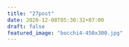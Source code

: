```yaml
---
title: "27post"
date: 2020-12-08T05:30:32+07:00
draft: false
featured_image: "bocchi4-450x300.jpg"
---
```


